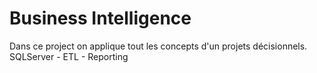 # Business Intelligence
Dans ce project on applique tout les concepts d'un projets décisionnels.
SQLServer - ETL - Reporting
